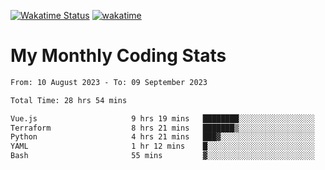[![Wakatime Status](https://github.com/noopurphalak/noopurphalak/workflows/wakatime-status-update/badge.svg)](https://github.com/noopurphalak/noopurphalak/actions/workflows/main.yml)
[![wakatime](https://wakatime.com/badge/user/80ace140-ef40-4fdd-b8ed-f3be3d2e1aea.svg)](https://wakatime.com/@80ace140-ef40-4fdd-b8ed-f3be3d2e1aea)

# My Monthly Coding Stats

<!--START_SECTION:waka-->

```txt
From: 10 August 2023 - To: 09 September 2023

Total Time: 28 hrs 54 mins

Vue.js                     9 hrs 19 mins   ████████░░░░░░░░░░░░░░░░░   32.20 %
Terraform                  8 hrs 21 mins   ███████▒░░░░░░░░░░░░░░░░░   28.88 %
Python                     4 hrs 21 mins   ███▓░░░░░░░░░░░░░░░░░░░░░   15.08 %
YAML                       1 hr 12 mins    █░░░░░░░░░░░░░░░░░░░░░░░░   04.16 %
Bash                       55 mins         ▓░░░░░░░░░░░░░░░░░░░░░░░░   03.18 %
```

<!--END_SECTION:waka-->
